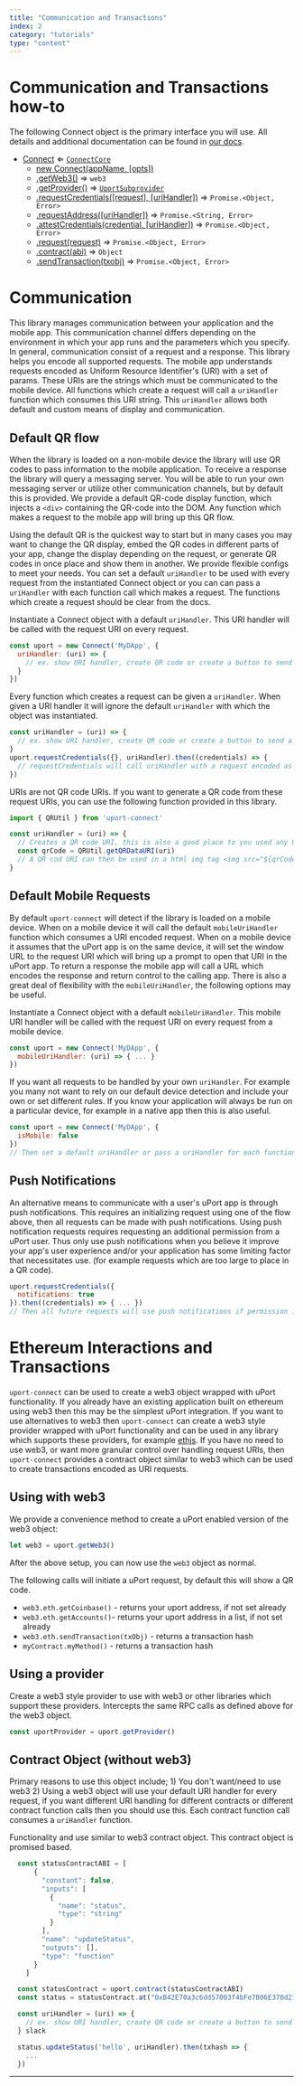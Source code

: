 ```yaml
---
title: "Communication and Transactions"
index: 2
category: "tutorials"
type: "content"
---
```


# <a name="usage-guide"></a> Communication and Transactions how-to

The following Connect object is the primary interface you will use. All details and additional documentation can be found in [our docs](https://github.com/uport-project/uport-connect/blob/develop/doc/reference/index.md).

* [Connect](https://github.com/uport-project/uport-connect/blob/develop/DOCS.md#Connect) ⇐ <code>[ConnectCore](https://github.com/uport-project/uport-connect/blob/develop/DOCS.md#ConnectCore)</code>
    * [new Connect(appName, [opts])](https://github.com/uport-project/uport-connect/blob/develop/DOCS.md#new_Connect_new)
    * [.getWeb3()](https://github.com/uport-project/uport-connect/blob/develop/DOCS.md#Connect+getWeb3) ⇒ <code>web3</code>
    * [.getProvider()](https://github.com/uport-project/uport-connect/blob/develop/DOCS.md#ConnectCore+getProvider) ⇒ <code>[UportSubprovider](https://github.com/uport-project/uport-connect/blob/develop/DOCS.md#UportSubprovider)</code>
    * [.requestCredentials([request], [uriHandler])](https://github.com/uport-project/uport-connect/blob/develop/DOCS.md#ConnectCore+requestCredentials) ⇒ <code>Promise.&lt;Object, Error&gt;</code>
    * [.requestAddress([uriHandler])](https://github.com/uport-project/uport-connect/blob/develop/DOCS.md#ConnectCore+requestAddress) ⇒ <code>Promise.&lt;String, Error&gt;</code>
    * [.attestCredentials(credential, [uriHandler])](https://github.com/uport-project/uport-connect/blob/develop/DOCS.md#ConnectCore+attestCredentials) ⇒ <code>Promise.&lt;Object, Error&gt;</code>
    * [.request(request)](https://github.com/uport-project/uport-connect/blob/develop/DOCS.md#ConnectCore+request) ⇒ <code>Promise.&lt;Object, Error&gt;</code>
    * [.contract(abi)](https://github.com/uport-project/uport-connect/blob/develop/DOCS.md#ConnectCore+contract) ⇒ <code>Object</code>
    * [.sendTransaction(txobj)](https://github.com/uport-project/uport-connect/blob/develop/DOCS.md#ConnectCore+sendTransaction) ⇒ <code>Promise.&lt;Object, Error&gt;</code>

# <a name="communication"></a> Communication

This library manages communication between your application and the mobile app. This communication channel differs depending on the environment in which your app runs and the parameters which you specify. In general, communication consist of a request and a response. This library helps you encode all supported requests. The mobile app understands requests encoded as Uniform Resource Identifier's (URI) with a set of params. These URIs are the strings which must be communicated to the mobile device. All functions which create a request will call a `uriHandler` function which consumes this URI string. This `uriHandler` allows both default and custom means of display and communication.

## <a name="default-qr"></a> Default QR flow

When the library is loaded on a non-mobile device the library will use QR codes to pass information to the mobile application. To receive a response the library will query a messaging server. You will be able to run your own messaging server or utilize other communication channels, but by default this is provided. We provide a default QR-code display function, which injects a `<div>` containing the QR-code into the DOM. Any function which makes a request to the mobile app will bring up this QR flow.

Using the default QR is the quickest way to start but in many cases you may want to change the QR display, embed the QR codes in different parts of your app, change the display depending on the request, or generate QR codes in once place and show them in another. We provide flexible configs to meet your needs. You can set a default `uriHandler` to be used with every request from the instantiated Connect object or you can can pass a `uriHandler` with each function call which makes a request. The functions which create a request should be clear from the docs.

Instantiate a Connect object with a default `uriHandler`. This URI handler will be called with the request URI on every request.

```js
const uport = new Connect('MyDApp', {
  uriHandler: (uri) => {
    // ex. show URI handler, create QR code or create a button to send a user to the mobile app
  }
})
```

Every function which creates a request can be given a `uriHandler`. When given a URI handler it will ignore the default `uriHandler` with which the object was instantiated.

```javascript
const uriHandler = (uri) => {
  // ex. show URI handler, create QR code or create a button to send a user to the mobile app
}
uport.requestCredentials({}, uriHandler).then((credentials) => {
  // requestCredentials will call uriHandler with a request encoded as URI string
})
```

URIs are not QR code URIs. If you want to generate a QR code from these request URIs, you can use the following function provided in this library.

```javascript
import { QRUtil } from 'uport-connect'

const uriHandler = (uri) => {
  // Creates a QR code URI, this is also a good place to you used any QR code library you prefer.
  const qrCode = QRUtil.getQRDataURI(uri)
  // A QR cod URI can then be used in a html img tag <img src="${qrCode}"/>
}
```

## <a name="default-mobile"></a> Default Mobile Requests

By default `uport-connect` will detect if the library is loaded on a mobile device. When on a mobile device it will call the default `mobileUriHandler` function which consumes a URI encoded request. When on a mobile device it assumes that the uPort app is on the same device, it will set the window URL to the request URI which will bring up a prompt to open that URI in the uPort app. To return a response the mobile app will call a URL which encodes the response and return control to the calling app. There is also a great deal of flexibility with the `mobileUriHandler`, the following options may be useful.


Instantiate a Connect object with a default `mobileUriHandler`. This mobile URI handler will be called with the request URI on every request from a mobile device.

```js
const uport = new Connect('MyDApp', {
  mobileUriHandler: (uri) => { ... }
})
```

If you want all requests to be handled by your own `uriHandler`. For example you many not want to rely on our default device detection and include your own or set different rules. If you know your application will always be run on a particular device, for example in a native app then this is also useful.

```js
const uport = new Connect('MyDApp', {
  isMobile: false
})
// Then set a default uriHandler or pass a uriHandler for each function which makes a request
```

## <a name="push-notifications"></a> Push Notifications

An alternative means to communicate with a user's uPort app is through push notifications. This requires an initializing request using one of the flow above, then all requests can be made with push notifications. Using push notification requests requires requesting an additional permission from a uPort user. Thus only use push notifications when you believe it improve your app's user experience and/or your application has some limiting factor that necessitates use. (for example requests which are too large to place in a QR code).

```javascript
uport.requestCredentials({
  notifications: true
}).then((credentials) => { ... })
// Then all future requests will use push notifications if permission is granted.
```

# <a name="ethereum"></a> Ethereum Interactions and Transactions

`uport-connect` can be used to create a web3 object wrapped with uPort functionality. If you already have an existing application built on ethereum using web3 then this may be the simplest uPort integration. If you want to use alternatives to web3 then `uport-connect` can create a web3 style provider wrapped with uPort functionality and can be used in any library which supports these providers, for example [ethjs](https://github.com/ethjs/ethjs). If you have no need to use web3, or want more granular control over handling request URIs, then `uport-connect` provides a contract object similar to web3 which can be used to create transactions encoded as URI requests.

## <a name="web3"></a> Using with web3

We provide a convenience method to create a uPort enabled version of the web3 object:

```javascript
let web3 = uport.getWeb3()
```

After the above setup, you can now use the `web3` object as normal.

The following calls will initiate a uPort request, by default this will show a QR code.

* `web3.eth.getCoinbase()` - returns your uport address, if not set already
* `web3.eth.getAccounts()`- returns your uport address in a list, if not set already
* `web3.eth.sendTransaction(txObj)` - returns a transaction hash
* `myContract.myMethod()` - returns a transaction hash

## <a name="provider"></a> Using a provider

Create a web3 style provider to use with web3 or other libraries which support these providers. Intercepts the same RPC calls as defined above for the web3 object.

```js
const uportProvider = uport.getProvider()
```

## <a name="contracts"></a> Contract Object (without web3)

Primary reasons to use this object include; 1) You don't want/need to use web3 2) Using a web3 object will use your default URI handler for every request, if you want different URI handling for different contracts or different contract function calls then you should use this. Each contract function call consumes a `uriHandler` function.

Functionality and use similar to web3 contract object. This contract object is promised based.

```js
  const statusContractABI = [
      {
        "constant": false,
        "inputs": [
          {
            "name": "status",
            "type": "string"
          }
        ],
        "name": "updateStatus",
        "outputs": [],
        "type": "function"
      }
    ]

  const statusContract = uport.contract(statusContractABI)
  const status = statusContract.at("0xB42E70a3c6dd57003f4bFe7B06E370d21CDA8087")

  const uriHandler = (uri) => {
    // ex. show URI handler, create QR code or create a button to send a user to the mobile app
  } slack

  status.updateStatus('hello', uriHandler).then(txhash => {
    ...
  })
```
---------------------------------------------
